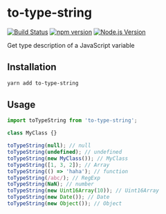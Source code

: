 # to-type-string

[![Build Status](https://github.com/mgenware/to-type-string/workflows/Build/badge.svg)](https://github.com/mgenware/to-type-string/actions)
[![npm version](https://img.shields.io/npm/v/to-type-string.svg?style=flat-square)](https://npmjs.com/package/to-type-string)
[![Node.js Version](http://img.shields.io/node/v/to-type-string.svg?style=flat-square)](https://nodejs.org/en/)

Get type description of a JavaScript variable

## Installation

```sh
yarn add to-type-string
```

## Usage

```js
import toTypeString from 'to-type-string';

class MyClass {}

toTypeString(null); // null
toTypeString(undefined); // undefined
toTypeString(new MyClass()); // MyClass
toTypeString([1, 3, 2]); // Array
toTypeString(() => 'haha'); // function
toTypeString(/abc/); // RegExp
toTypeString(NaN); // number
toTypeString(new Uint16Array(10)); // Uint16Array
toTypeString(new Date()); // Date
toTypeString(new Object()); // Object
```
